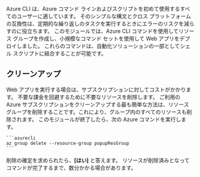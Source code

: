 Azure CLI は、Azure コマンド ラインおよびスクリプトを初めて使用するすべてのユーザーに適しています。 そのシンプルな構文とクロス プラットフォームの互換性は、定期的な繰り返しのタスクを実行するときにエラーのリスクを減らすのに役立ちます。 このモジュールでは、Azure CLI コマンドを使用してリソース グループを作成し、小規模なコマンド セットを使用して Web アプリをデプロイしました。 これらのコマンドは、自動化ソリューションの一部としてシェル スクリプトに結合することが可能です。 

## <a name="cleanup"></a>クリーンアップ

Web アプリを実行する場合は、サブスクリプションに対してコストがかかります。 不要な課金を回避するために不要なリソースを削除します。 ご利用の Azure サブスクリプションをクリーンアップする最も簡単な方法は、リソース グループを削除することです。これにより、グループ内のすべてのリソースも削除されます。 このモジュールが終了したら、次の Azure コマンドを実行します。

    ```azurecli
    az group delete --resource-group popupResGroup
    ```

削除の確定を求められたら、**[はい]** と答えます。 リソースが削除済みとなってコマンドが完了するまで、数分かかる場合があります。 